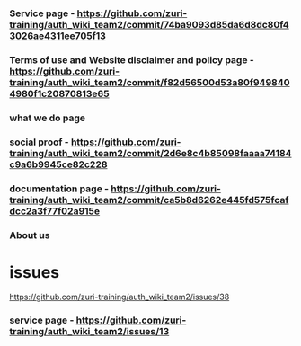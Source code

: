 ### Service page - https://github.com/zuri-training/auth_wiki_team2/commit/74ba9093d85da6d8dc80f43026ae4311ee705f13   
### Terms of use and Website disclaimer and policy page - https://github.com/zuri-training/auth_wiki_team2/commit/f82d56500d53a80f9498404980f1c20870813e65
### what we do page
### social proof - https://github.com/zuri-training/auth_wiki_team2/commit/2d6e8c4b85098faaaa74184c9a6b9945ce82c228
### documentation page - https://github.com/zuri-training/auth_wiki_team2/commit/ca5b8d6262e445fd575fcafdcc2a3f77f02a915e
### About us 

# issues
https://github.com/zuri-training/auth_wiki_team2/issues/38
### service page - https://github.com/zuri-training/auth_wiki_team2/issues/13
